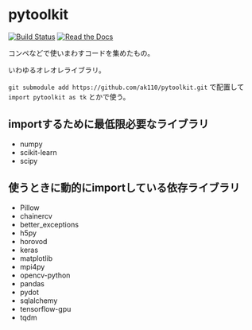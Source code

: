 # pytoolkit

[![Build Status](https://travis-ci.org/ak110/pytoolkit.svg?branch=master)](https://travis-ci.org/ak110/pytoolkit)
[![Read the Docs](https://readthedocs.org/projects/ak110-pytoolkit/badge/?version=latest)](https://ak110-pytoolkit.readthedocs.io/ja/latest/?badge=latest)

コンペなどで使いまわすコードを集めたもの。

いわゆるオレオレライブラリ。

`git submodule add https://github.com/ak110/pytoolkit.git` で配置して `import pytoolkit as tk` とかで使う。

## importするために最低限必要なライブラリ

- numpy
- scikit-learn
- scipy

## 使うときに動的にimportしている依存ライブラリ

- Pillow
- chainercv
- better_exceptions
- h5py
- horovod
- keras
- matplotlib
- mpi4py
- opencv-python
- pandas
- pydot
- sqlalchemy
- tensorflow-gpu
- tqdm
